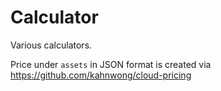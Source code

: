 # Calculator

Various calculators.

Price under `assets` in JSON format is created via <https://github.com/kahnwong/cloud-pricing>
